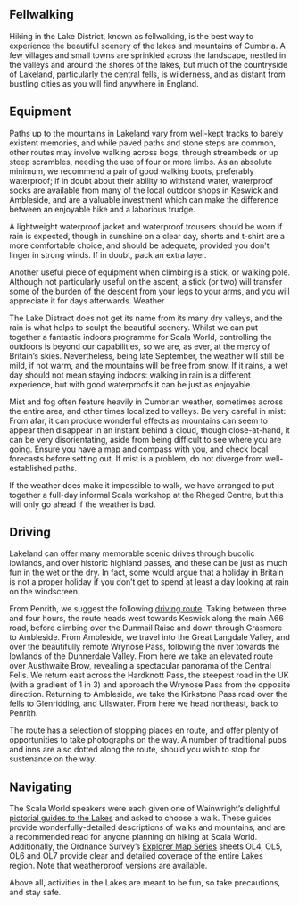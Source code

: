 ## Fellwalking

Hiking in the Lake District, known as fellwalking, is the best way to
experience the beautiful scenery of the lakes and mountains of Cumbria. A few
villages and small towns are sprinkled across the landscape, nestled in the
valleys and around the shores of the lakes, but much of the countryside of
Lakeland, particularly the central fells, is wilderness, and as distant from
bustling cities as you will find anywhere in England.

## Equipment

Paths up to the mountains in Lakeland vary from well-kept tracks to barely
existent memories, and while paved paths and stone steps are common, other
routes may involve walking across bogs, through streambeds or up steep
scrambles, needing the use of four or more limbs. As an absolute minimum, we
recommend a pair of good walking boots, preferably waterproof; if in doubt
about their ability to withstand water, waterproof socks are available from
many of the local outdoor shops in Keswick and Ambleside, and are a valuable
investment which can make the difference between an enjoyable hike and a
laborious trudge.

A lightweight waterproof jacket and waterproof trousers should be worn if rain
is expected, though in sunshine on a clear day, shorts and t-shirt are a more
comfortable choice, and should be adequate, provided you don't linger in strong
winds. If in doubt, pack an extra layer.

Another useful piece of equipment when climbing is a stick, or walking pole.
Although not particularly useful on the ascent, a stick (or two) will transfer
some of the burden of the descent from your legs to your arms, and you will
appreciate it for days afterwards.  Weather

The Lake Distract does not get its name from its many dry valleys, and the rain
is what helps to sculpt the beautiful scenery. Whilst we can put together a
fantastic indoors programme for Scala World, controlling the outdoors is beyond
our capabilities, so we are, as ever, at the mercy of Britain’s skies.
Nevertheless, being late September, the weather will still be mild, if not
warm, and the mountains will be free from snow. If it rains, a wet day should
not mean staying indoors: walking in rain is a different experience, but with
good waterproofs it can be just as enjoyable.

Mist and fog often feature heavily in Cumbrian weather, sometimes across the
entire area, and other times localized to valleys. Be very careful in mist:
From afar, it can produce wonderful effects as mountains can seem to appear
then disappear in an instant behind a cloud, though close-at-hand, it can be
very disorientating, aside from being difficult to see where you are going.
Ensure you have a map and compass with you, and check local forecasts before
setting out. If mist is a problem, do not diverge from well-established paths.

If the weather does make it impossible to walk, we have arranged to put
together a full-day informal Scala workshop at the Rheged Centre, but this will
only go ahead if the weather is bad.

## Driving

Lakeland can offer many memorable scenic drives through bucolic lowlands, and
over historic highland passes, and these can be just as much fun in the wet or
the dry. In fact, some would argue that a holiday in Britain is not a proper
holiday if you don’t get to spend at least a day looking at rain on the
windscreen.

From Penrith, we suggest the following [driving route](https://goo.gl/a7N3Yg).
Taking between three and four hours, the route heads west towards Keswick along
the main A66 road, before climbing over the Dunmail Raise and down through
Grasmere to Ambleside.  From Ambleside, we travel into the Great Langdale
Valley, and over the beautifully remote Wrynose Pass, following the river
towards the lowlands of the Dunnerdale Valley. From here we take an elevated
route over Austhwaite Brow, revealing a spectacular panorama of the Central
Fells. We return east across the Hardknott Pass, the steepest road in the UK
(with a gradient of 1 in 3) and approach the Wrynose Pass from the opposite
direction. Returning to Ambleside, we take the Kirkstone Pass road over the
fells to Glenridding, and Ullswater. From here we head northeast, back to
Penrith.

The route has a selection of stopping places en route, and offer plenty of
opportunities to take photographs on the way. A number of traditional pubs and
inns are also dotted along the route, should you wish to stop for sustenance on
the way.

## Navigating

The Scala World speakers were each given one of Wainwright’s delightful
[pictorial guides to the
Lakes](http://www.franceslincoln.com/alfred-wainwright) and asked to choose a
walk. These guides provide wonderfully-detailed descriptions of walks and
mountains, and are a recommended read for anyone planning on hiking at Scala
World. Additionally, the Ordnance Survey’s [Explorer Map
Series](https://goo.gl/JyPDJn) sheets OL4, OL5, OL6 and OL7 provide clear and
detailed coverage of the entire Lakes region. Note that weatherproof versions
are available.

Above all, activities in the Lakes are meant to be fun, so take precautions,
and stay safe.

